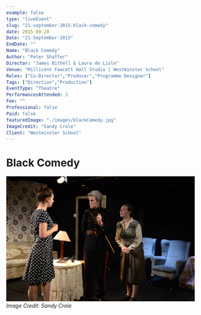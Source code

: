```yaml
---
example: false
type: "liveEvent"
slug: "21-september-2015-black-comedy"
date: 2015-09-20
Date: "21-September-2015"
EndDate: ""
Name: "Black Comedy"
Author: "Peter Shaffer"
Director: "James Bithell & Laura de Lisle"
Venue: "Millicent Fawcett Hall Studio | Westminster School"
Roles: ["Co-Director","Producer","Programme Designer"]
Tags: ["Direction","Production"]
EventType: "Theatre"
PerformancesAttended: 3
Fee: ""
Professional: false
Paid: false
featuredImage: "./images/blackComedy.jpg"
ImageCredit: "Sandy Crole"
Client: "Westminster School"
---
```


# Black Comedy

![Image by Sandy Crole](./images/blackComedy.jpg)
*Image Credit: Sandy Crole*

